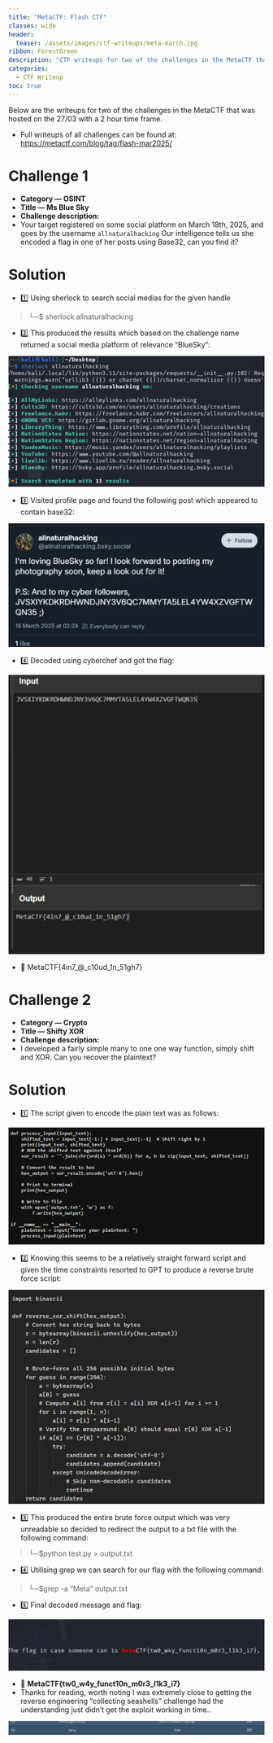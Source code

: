 ```yaml
---
title: "MetaCTF: Flash CTF"
classes: wide
header:
  teaser: /assets/images/ctf-writeups/meta-march.jpg
ribbon: ForestGreen
description: "CTF writeups for two of the challenges in the MetaCTF that was hosted on the 27/03."
categories:
  - CTF Writeup
toc: true
---
```


Below are the writeups for two of the challenges in the MetaCTF that was hosted on the 27/03 with a 2 hour time frame.
- Full writeups of all challenges can be found at: https://metactf.com/blog/tag/flash-mar2025/

# **Challenge 1**
- **Category — OSINT**
- **Title — Ms Blue Sky**
- **Challenge description:**
- Your target registered on some social platform on March 18th, 2025, and goes by the username `allnaturalhacking`
Our intelligence tells us she encoded a flag in one of her posts using Base32, can you find it?

# **Solution**

- 1️⃣ Using sherlock to search social medias for the given handle
> └─$ sherlock allnaturalhacking

- 2️⃣ This produced the results which based on the challenge name returned a social media platform of relevance “BlueSky”:

![MetaCTF screenshot](/assets/images/ctf-writeups/meta/march/meta_march_1.webp)

- 3️⃣ Visited profile page and found the following post which appeared to contain base32:

![MetaCTF screenshot](/assets/images/ctf-writeups/meta/march/meta_march_2.webp)

- 4️⃣ Decoded using cyberchef and got the flag:

![MetaCTF screenshot](/assets/images/ctf-writeups/meta/march/meta_march_3.webp)

- 🚩 MetaCTF{4in7_@_c10ud_1n_51gh7}

# **Challenge 2**
- **Category — Crypto**
- **Title — Shifty XOR**
- **Challenge description:**
- I developed a fairly simple many to one one way function, simply shift and XOR. Can you recover the plaintext?

# **Solution**

- 1️⃣ The script given to encode the plain text was as follows:

![MetaCTF screenshot](/assets/images/ctf-writeups/meta/march/meta_march_4.webp)

- 2️⃣ Knowing this seems to be a relatively straight forward script and given the time constraints resorted to GPT to produce a reverse brute force script:

![MetaCTF screenshot](/assets/images/ctf-writeups/meta/march/meta_march_5.webp)

- 3️⃣ This produced the entire brute force output which was very unreadable so decided to redirect the output to a txt file with the following command:
> └─$python test.py > output.txt

- 4️⃣ Utilising grep we can search for our flag with the following command:
> └─$grep -a “Meta” output.txt

- 5️⃣ Final decoded message and flag:

![MetaCTF screenshot](/assets/images/ctf-writeups/meta/march/meta_march_6.webp)

- 🚩 **MetaCTF{tw0_w4y_funct10n_m0r3_l1k3_i7}**
- Thanks for reading, worth noting I was extremely close to getting the reverse engineering “collecting seashells” challenge had the understanding just didn’t get the exploit working in time..

![MetaCTF screenshot](/assets/images/ctf-writeups/meta/march/meta_march_7.webp)
